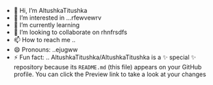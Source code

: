 - 👋 Hi, I’m AltushkaTitushka
- 👀 I’m interested in ...rfewvewrv
- 🌱 I’m currently learning
- 💞️ I’m looking to collaborate on rhnfrsdfs
- 📫 How to reach me ..
- 😄 Pronouns: ..ejugww
- ⚡ Fun fact: ..
AltushkaTitushka/AltushkaTitushka is a ✨ special ✨ repository because its `README.md` (this file) appears on your GitHub profile.
You can click the Preview link to take a look at your changes
